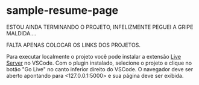 # sample-resume-page

ESTOU AINDA TERMINANDO O PROJETO, INFELIZMENTE PEGUEI A GRIPE MALDIDA....

FALTA APENAS COLOCAR OS LINKS DOS PROJETOS.

Para executar localmente o projeto você pode instalar a extensão [Live Server](https://marketplace.visualstudio.com/items?itemName=ritwickdey.LiveServer) no VSCode. Com o plugin instalado, selecione o projeto e clique no botão "Go Live" no canto inferior direito do VSCode. O navegador deve ser aberto apontando para <127.0.0.1:5000> e sua página deve ser exibida.

